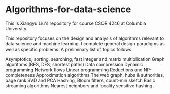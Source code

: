# Algorithms-for-data-science

This is Xiangyu Liu's repository for course CSOR 4246 at Columbia University. 

This repository focuses on the design and analysis of algorithms relevant to data science and machine learning. I complete general design paradigms as well as specific problems. A preliminary list of topics follows.

Asymptotics, sorting, searching, fast integer and matrix multiplication
Graph algorithms (BFS, DFS, shortest paths)
Data compression
Dynamic programming
Network flows
Linear programming
Reductions and NP-completeness
Approximation algorithms
The web graph, hubs & authorities, page rank
SVD and PCA
Hashing, Bloom filters, count-min sketch
Basic streaming algorithms
Nearest neighbors and locality sensitive hashing
